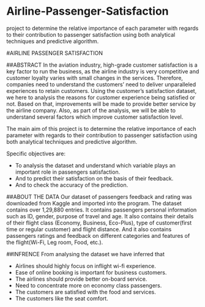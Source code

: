 # Airline-Passenger-Satisfaction
project to determine the relative importance of each parameter with regards to their contribution to passenger satisfaction using both analytical techniques and predictive algorithm.

#AIRLINE PASSENGER SATISFACTION

##ABSTRACT
In the aviation industry, high-grade customer satisfaction is a key factor to run the business, as the airline industry is very competitive and customer loyalty varies with small changes in the services. Therefore, companies need to understand the customers’ need to deliver unparalleled experiences to retain customers. Using the customer’s satisfaction dataset, we here to analysis the reasons for customer experience being satisfied or not. Based on that, improvements will be made to provide better service by the airline company. Also, as part of the analysis, we will be able to understand several factors which improve customer satisfaction level. 

The main aim of this project is to determine the relative importance of each parameter with regards to their contribution to passenger satisfaction using both analytical techniques and predictive algorithm.

Specific objectives are:
- To analysis the dataset and understand which variable plays an important role in passengers satisfaction.
- And to predict their satisfaction on the basis of their feedback.
- And to check the accuracy of the prediction.

##ABOUT THE DATA
Our dataset of passengers feedback and rating was downloaded from Kaggle and imported into the program. The dataset contains over 1,29,880 entries. It contains passengers personal information such as ID, gender, purpose of travel and age. It also contains their details of their flight class (Economy, Business, Eco-Plus), type of customer(first time or regular customer) and flight distance. And it also contains passengers ratings and feedback on different categories and features of the flight(Wi-Fi, Leg room, Food, etc.). 

##INFRENCE
From analysing the dataset we have inferred that
- Airlines should highly focus on inflight wi-fi experience.
- Ease of online booking is important for business customers.
- The airlines should provide better on-board service.
- Need to concentrate more on economy class passengers.
- The customers are satisfied with the food and services.
- The customers like the seat comfort.

